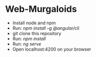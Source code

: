 # Web-Murgaloids

- Install node and npm
- Run: _npm install –g @angular/cli_
- git clone this repository
- Run: _npm install_
- Run: _ng serve_
- Open localhost:4200 on your browser